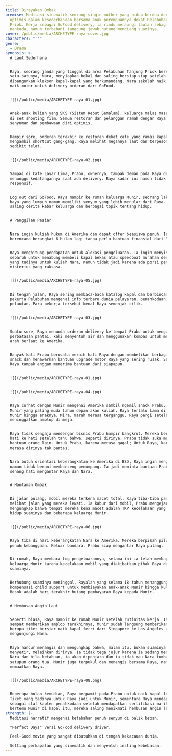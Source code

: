 ```yaml
---
title: Dirayakan Ombak
premise: Meditasi sinematik seorang single mother yang hidup berdua dengan jiwa
  optimis dalam kesederhanaan bersama anak perempuannya dekat Pelabuhan Tanjung
  Priok. Kerja sebagai GoFood delivery, ia rindu meraungi lautan sebagai
  nahkoda, namun terbebani tanggung jawab hutang mendiang suaminya.
cover: /public/media/ARCHETYPE-raya-cover.jpg
characters: "''"
genre:
  - Drama
synopsis: >-
  # Laut Sederhana


  Raya, seorang janda yang tinggal di area Pelabuhan Tanjung Priok bersama anak
  satu-satunya, Nara, menyiapkan bekal dan saling bersiap-siap setelah
  dibangunkan klakson kapal-kapal yang berkumandang. Nara sekolah naik bus, Raya
  naik motor untuk delivery orderan dari GoFood.


  ![](/public/media/ARCHETYPE-raya-01.jpg)


  Anak-anak kuliah yang SKS (Sistem Kebut Semalam), keluarga malas masak, artis
  di set shooting film. Semua restoran dan pelanggan ramah dengan Raya berkat
  senyuman dan pembawaan diri optimis.


  Hampir sore, orderan terakhir ke restoran dekat cafe yang ramai kapal. Setelah
  mengambil shortcut gang-gang, Raya melihat megahnya laut dan terpesona hingga
  sedikit telat.


  ![](/public/media/ARCHETYPE-raya-02.jpg)


  Sampai di Cafe Layar Lima, Prabu, ownernya, tampak deman pada Raya dan selalu
  menunggu kedatangannya saat ada delivery. Raya sadar ini namun tidak terlalu
  responsif.


  Log out dari GoFood, Raya mampir ke rumah keluarga Munir, seorang laki paruh
  baya yang lumpuh namun memiliki senyum yang lebih menular dari Raya. Mereka
  saling cerita kabar keluarga dan berbagai topik tentang hidup.


  # Panggilan Pesiar


  Nara ingin kuliah hukum di Amerika dan dapat offer beasiswa penuh. Ia
  berencana berangkat 6 bulan lagi tanpa perlu bantuan finansial dari Raya.


  Raya menghitung pendapatan untuk alokasi pengeluaran. Ia ingin menyisihkan
  separuh untuk menabung membeli kapal bekas atau speedboat murahan dengan uang
  yang tadinya untuk kuliah Nara, namun tidak jadi karena ada porsi pengeluaran
  misterius yang raksasa.


  ![](/public/media/ARCHETYPE-raya-05.jpg)


  Di tengah jalan, Raya sering membaca-baca katalog kapal dan berbincang dengan
  pekerja Pelabuhan mengenai info terbaru dunia pelayaran, penahkodaan, dan
  pelautan. Para pekerja tersebut kenal Raya semenjak cilik.


  ![](/public/media/ARCHETYPE-raya-03.jpg)


  Suatu sore, Raya menunda orderan delivery ke tempat Prabu untuk mengunjungi
  perbatasan pantai, kaki menyentuh air dan menggunakan kompas untuk mencari
  arah berlaut ke Amerika.


  Banyak kali Prabu berusaha meraih hati Raya dengan membelikan berbagai macam
  snack dan menawarkan bantuan upgrade motor Raya yang sering rusak. Sayangnya,
  Raya tampak enggan menerima bantuan dari siapapun.


  ![](/public/media/ARCHETYPE-raya-01.jpg)


  ![](/public/media/ARCHETYPE-raya-04.jpg)


  Raya curhat dengan Munir mengenai Amerika sambil ngemil snack Prabu. Anak
  Munir yang paling muda tahun depan akan kuliah. Raya terlalu lama di rumah
  Munir hingga anaknya, Mira, marah merasa terganggu. Raya pergi setelah
  meninggalkan amplop di meja.


  Raya tidak sengaja mendengar bisnis Prabu hampir bangkrut. Mereka berbincang
  hati ke hati setelah tahu bahwa, seperti dirinya, Prabu tidak suka menerima
  bantuan orang lain. Untuk Prabu, karena merasa gagal; Untuk Raya, karena
  merasa dirinya tak pantas.


  Nara butuh orientasi keberangkatan ke Amerika di BSD, Raya ingin mengantar
  namun tidak berani membonceng penumpang. Ia jadi meminta bantuan Prabu yang
  senang hati mengantar Raya dan Nara.


  # Hantaman Ombak


  Di jalan pulang, mobil mereka terkena macet total. Raya tiba-tiba panic attack
  melihat jalan yang mereka lewati. Ia kabur dari mobil, Prabu mengejar dan Raya
  mengungkap bahwa tempat mereka kena macet adalah TKP kecelakaan yang merenggut
  hidup suaminya dan beberapa keluarga Munir.


  ![](/public/media/ARCHETYPE-raya-06.jpg)


  Raya tiba di hari keberangkatan Nara ke Amerika. Mereka berpisah pilu, Raya
  penuh kebanggaan. Keluar bandara, Prabu siap mengantar Raya pulang.


  Di rumah, Raya membaca log pengeluarannya, selama ini ia telah membayar
  keluarga Munir karena kecelakaan mobil yang diakibatkan pihak Raya dan
  suaminya.


  Berhubung suaminya meninggal, Rayalah yang selama 18 tahun menanggung hutang
  kompensasi child support untuk membiayakan anak-anak Munir hingga kuliah.
  Besok adalah hari terakhir hutang pembayaran Raya kepada Munir.


  # Hembusan Angin Laut


  Seperti biasa, Raya mampir ke rumah Munir setelah rutinitas kerja. Ia belum
  sempat memberikan amplop terakhirnya, Munir sudah langsung memberikan kado
  berupa tiket bersiar naik kapal ferri dari Singapore ke Los Angeles untuk
  mengunjungi Nara.


  Raya hancur menangis dan mengungkap bahwa, malam itu, bukan suaminya yang
  menyetir, melainkan dirinya. Ia tidak tega jujur karena ia sedang mengandung
  Nara dan bila ketahuan, ia akan dipenjara dan ia tidak mau Nara tumbuh tanpa
  satupun orang tua. Munir juga terpukul dan menangis bersama Raya, namun ia
  memaafkan Raya.


  ![](/public/media/ARCHETYPE-raya-08.png)


  Beberapa bulan kemudian, Raya berpamit pada Prabu untuk naik kapal ferri.
  Tiket yang tadinya untuk Raya jadi untuk Munir, sementara Raya mendapat kerja
  sebagai staf kapten penahkodaan setelah mendapatkan sertifikasi maritim. Ia
  bertemu Munir di kapal itu, mereka saling menikmati hembusan angin laut.
strength: |-
  Meditasi narratif mengenai ketabahan penuh senyum di balik beban.

  "Perfect Days" versi GoFood delivery driver.

  Feel-Good movie yang sangat dibutuhkan di tengah kekacauan dunia.

  Setting perkapalan yang sinematik dan menyentuh insting kebebasan.
---
```

